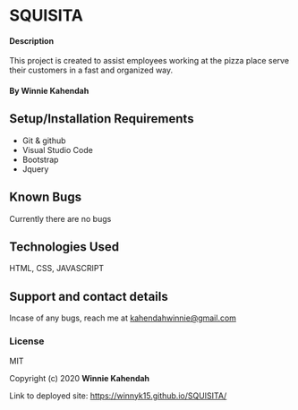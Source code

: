 # SQUISITA
#### Description
This project is created to assist employees working at the pizza place serve their customers in a fast and organized way.
#### By **Winnie Kahendah**
## Setup/Installation Requirements
* Git & github
* Visual Studio Code
* Bootstrap
* Jquery
## Known Bugs
Currently there are no bugs
## Technologies Used
HTML, CSS, JAVASCRIPT
## Support and contact details
Incase of any bugs, reach me at kahendahwinnie@gmail.com
### License
MIT

Copyright (c) 2020 **Winnie Kahendah**

Link to deployed site: https://winnyk15.github.io/SQUISITA/
